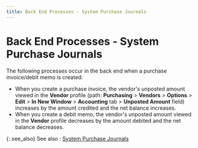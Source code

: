 ```yaml
---
title: Back End Processes - System Purchase Journals
---
```


# Back End Processes - System Purchase Journals


The following processes occur in the back end when a purchase invoice/debit  memo is created:

- When you create  a purchase invoice, the vendor's unposted amount viewed in the **Vendor**  profile (path: **Purchasing** >  **Vendors** > **Options** > **Edit** > **In 
 New Window** > **Accounting** tab  > **Unposted Amount** field) increases  by the amount credited and the net balance increases.
- When you create  a debit memo, the vendor's unposted amount viewed in the **Vendor**  profile decreases by the amount debited and the net balance decreases.



{:.see_also}
See also
: [System Purchase  Journals]({{site.acc_baseurl}}/purchasing/purchasing-through-documents/system-purchase-journals/system_purchase_journals.html)
